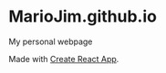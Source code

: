 # MarioJim.github.io
My personal webpage

Made with [Create React App](https://github.com/facebook/create-react-app).
